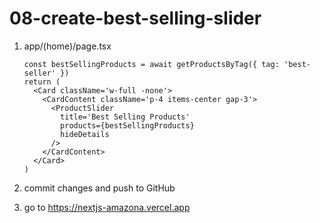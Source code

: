 # 08-create-best-selling-slider

1. app/(home)/page.tsx

   ```tsx
   const bestSellingProducts = await getProductsByTag({ tag: 'best-seller' })
   return (
     <Card className='w-full -none'>
       <CardContent className='p-4 items-center gap-3'>
         <ProductSlider
           title='Best Selling Products'
           products={bestSellingProducts}
           hideDetails
         />
       </CardContent>
     </Card>
   )
   ```

2. commit changes and push to GitHub
3. go to https://nextjs-amazona.vercel.app
